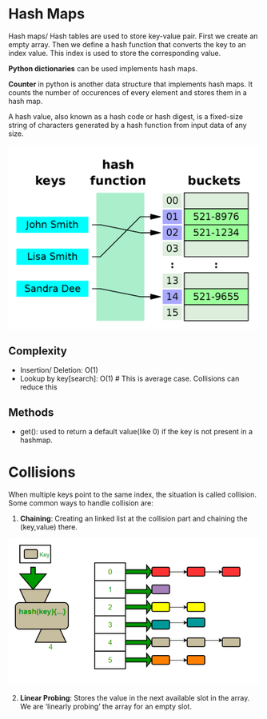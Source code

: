 # Hash Maps
Hash maps/ Hash tables are used to store key-value pair. First we create an empty array. Then we define a hash function that converts the key to an index value. This index is used to store the corresponding value. 

**Python dictionaries** can be used implements hash maps. 

**Counter** in python is another data structure that implements hash maps. It counts the number of occurences of every element and stores them in a hash map.

A hash value, also known as a hash code or hash digest, is a fixed-size string of characters generated by a hash function from input data of any size.

![Alt text](image.png)

## Complexity
- Insertion/ Deletion: O(1)
- Lookup by key[search]: O(1)  # This is average case. Collisions can reduce this

## Methods
- get(): used to return a default value(like 0) if the key is not present in a hashmap. 


# Collisions
When multiple keys point to the same index, the situation is called collision. 
Some common ways to handle collision are:

1. **Chaining**: Creating an linked list at the collision part and chaining the (key,value) there.	

![Alt text](image-1.png)

2. **Linear Probing**: Stores the value in the next available slot in the array. We are ‘linearly probing’ the array for an empty slot.












